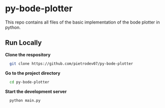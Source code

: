 # py-bode-plotter

This repo contains all files of the basic implementation of the bode plotter in python.

## Run Locally

**Clone the respository**

```bash
  git clone https://github.com/pietrodev07/py-bode-plotter
```

**Go to the project directory**

```bash
  cd py-bode-plotter
```

**Start the development server**

```bash
  python main.py
```
